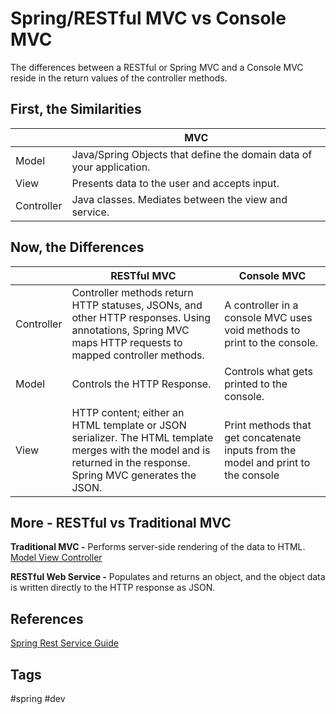 # Spring/RESTful MVC vs Console MVC 

The differences between a RESTful or Spring MVC and a Console MVC reside in the return values of the controller methods.  

## First, the Similarities
|           |MVC |
|-----------|------------|
| Model     |Java/Spring Objects that define the domain data of your application.| 
| View      | Presents data to the user and accepts input.|
|Controller | Java classes. Mediates between the view and service.|

## Now, the Differences
|           |RESTful MVC | Console MVC |
|-----------|------------|-------------|
|Controller | Controller methods return HTTP statuses, JSONs, and other HTTP responses. Using annotations, Spring MVC maps HTTP requests to mapped controller methods.| A controller in a console MVC uses void methods to print to the console.|
| Model     |Controls the HTTP Response.| Controls what gets printed to the console.|
| View      | HTTP content; either an HTML template or JSON serializer. The HTML template merges with the model and is returned in the response. Spring MVC generates the JSON. | Print methods that get concatenate inputs from the model and print to the console| 



## More - RESTful vs Traditional MVC

**Traditional MVC -** Performs server-side rendering of the data to HTML.
[Model View Controller](../202210090632)  

**RESTful Web Service -** Populates and returns an object, and the object data is written directly to the HTTP response as JSON.

## References
[Spring Rest Service Guide](https://spring.io/guides/gs/rest-service/)

## Tags
#spring #dev
